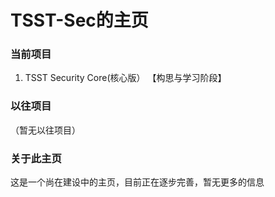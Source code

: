 # TSST-Sec的主页

### 当前项目
1. TSST Security Core(核心版）   【构思与学习阶段】

###  以往项目
（暂无以往项目）

### 关于此主页
这是一个尚在建设中的主页，目前正在逐步完善，暂无更多的信息
